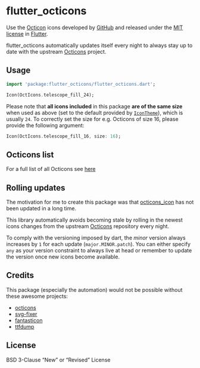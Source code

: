 # flutter_octicons

Use the [Octicon](https://github.com/primer/octicons) icons developed by
[GitHub](https://github.com) and released under the [MIT license](https://github.com/primer/octicons/blob/main/LICENSE)
in [Flutter](https://flutter.dev).

flutter_octicons automatically updates itself every night to always stay up to
date with the upstream [Octicons](https://github.com/primer/octicons) project.

## Usage

```dart
import 'package:flutter_octicons/flutter_octicons.dart';

Icon(OctIcons.telescope_fill_24);
```

Please note that **all icons included** in this package **are of the same size**
when used as above (set to the default provided by [`IconTheme`](https://api.flutter.dev/flutter/widgets/IconTheme-class.html)),
which is usually `24`. To correctly set the size for e.g. Octicons of size 16,
please provide the following argument:

```dart
Icon(OctIcons.telescope_fill_16, size: 16);
```

## Octicons list

For a full list of all Octicons see [here](https://primer.github.io/octicons)

## Rolling updates

The motivation for me to create this package was that [octicons_icon](https://pub.dev/packages/octicons_icon) 
has not been updated in a long time.

This library automatically avoids becoming stale by rolling in the newest icons changes
from the upstream [Octicons](https://github.com/primer/octicons) repository every night.

To comply with the versioning imposed by dart, the _minor_ version always increases by `1`
for each update (`major.MINOR.patch`).
You can either specify `any` as your version constraint to always live at head
or remember to update the version once new icons become available.

## Credits

This package (especially the automation) would not be possible without these awesome projects:
- [octicons](https://github.com/primer/octicons)
- [svg-fixer](https://github.com/oslllo/svg-fixer)
- [fantasticon](https://github.com/tancredi/fantasticon)
- [ttfdump](https://github.com/debian-tex/texlive-bin/tree/master/texk/ttfdump)

## License

BSD 3-Clause “New” or “Revised” License
